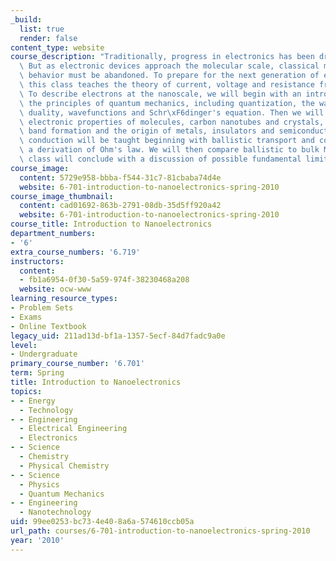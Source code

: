 ```yaml
---
_build:
  list: true
  render: false
content_type: website
course_description: "Traditionally, progress in electronics has been driven by miniaturization.\
  \ But as electronic devices approach the molecular scale, classical models for device\
  \ behavior must be abandoned. To prepare for the next generation of electronic devices,\
  \ this class teaches the theory of current, voltage and resistance from atoms up.\
  \ To describe electrons at the nanoscale, we will begin with an introduction to\
  \ the principles of quantum mechanics, including quantization, the wave-particle\
  \ duality, wavefunctions and Schr\xF6dinger's equation. Then we will consider the\
  \ electronic properties of molecules, carbon nanotubes and crystals, including energy\
  \ band formation and the origin of metals, insulators and semiconductors. Electron\
  \ conduction will be taught beginning with ballistic transport and concluding with\
  \ a derivation of Ohm's law. We will then compare ballistic to bulk MOSFETs. The\
  \ class will conclude with a discussion of possible fundamental limits to computation.\n"
course_image:
  content: 5729e958-bbba-f544-31c7-81cbaba74d4e
  website: 6-701-introduction-to-nanoelectronics-spring-2010
course_image_thumbnail:
  content: cad01692-863b-2791-08db-35d5ff920a42
  website: 6-701-introduction-to-nanoelectronics-spring-2010
course_title: Introduction to Nanoelectronics
department_numbers:
- '6'
extra_course_numbers: '6.719'
instructors:
  content:
  - fb1a6954-0f30-5a59-974f-38230468a208
  website: ocw-www
learning_resource_types:
- Problem Sets
- Exams
- Online Textbook
legacy_uid: 211ad13d-bf1a-1357-5ecf-84d7fadc9a0e
level:
- Undergraduate
primary_course_number: '6.701'
term: Spring
title: Introduction to Nanoelectronics
topics:
- - Energy
  - Technology
- - Engineering
  - Electrical Engineering
  - Electronics
- - Science
  - Chemistry
  - Physical Chemistry
- - Science
  - Physics
  - Quantum Mechanics
- - Engineering
  - Nanotechnology
uid: 99ee0253-bc73-4e40-8a6a-574610ccb05a
url_path: courses/6-701-introduction-to-nanoelectronics-spring-2010
year: '2010'
---
```

